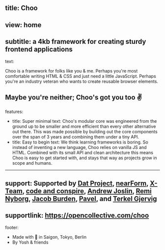 title: Choo
----
view: home
----
subtitle: a 4kb framework for creating sturdy frontend applications
----
text:

Choo is a framework for folks like you & me. Perhaps you're most comfortable writing HTML & CSS and just need a little JavaScript. Perhaps you're an industry veteran who wants to create reusable browser elements.

Maybe you're neither; Choo's got you too ✌
----
features:
  - title: Super minimal
    text: Choo's modular core was engineered from the ground up to be smaller and more efficient than every other alternative out there. This was made possible by building out the core components over the span of 3 years and combining them under a tiny API.
  - title: Easy to begin
    text: We think learning frameworks is boring. So instead of inventing a new language, Choo relies on vanilla JS and HTML. Combined with its small API and clean architecture this means Choo is easy to get started with, and stays that way as projects grow in scope and humans.
----
support: Supported by [Dat Project](https://datproject.org/), [nearForm](https://nearform.com/), [X-Team](https://x-team.com/), [code and conspire](https://codeandconspire.com/), [Andrew Joslin](https://twitter.com/andrewtjoslin), [Remi Nyborg](https://twitter.com/reminyborg), [Jacob Burden](https://twitter.com/jekrb), [Pavel](https://opencollective.com/pavel), and [Terkel Gjervig](https://twitter.com/terkelg)
----
supportlink: https://opencollective.com/choo
----
footer:
  - Made with 🚂 in Saigon, Tokyo, Berlin
  - By Yosh & friends
